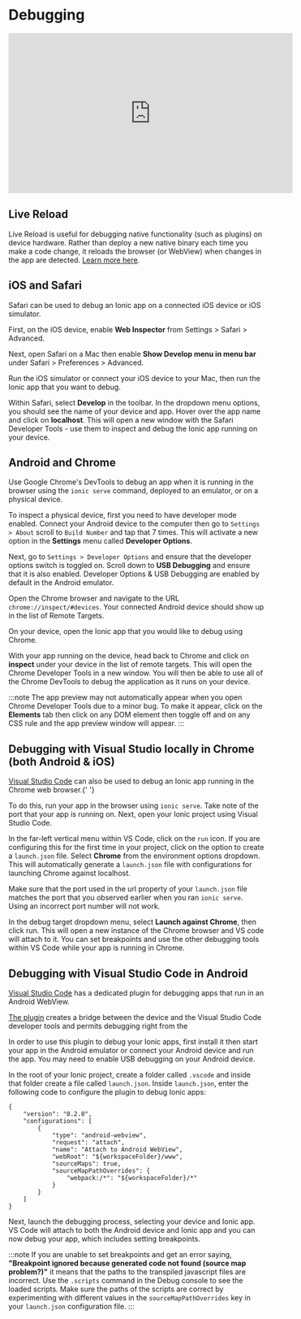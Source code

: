 # Debugging

<iframe
  width="560"
  height="315"
  src="https://www.youtube.com/embed/akh6V6Yw1lw"
  frameBorder="0"
  allow="accelerometer; autoplay; encrypted-media; gyroscope; picture-in-picture"
  allowFullScreen
></iframe>

## Live Reload

Live Reload is useful for debugging native functionality (such as plugins) on device hardware. Rather than deploy a new native binary each time you make a code change, it reloads the browser (or WebView) when changes in the app are detected. [Learn more here](../cli/livereload.md).

## iOS and Safari

Safari can be used to debug an Ionic app on a connected iOS device or iOS simulator.

First, on the iOS device, enable **Web Inspector** from Settings > Safari > Advanced.

Next, open Safari on a Mac then enable **Show Develop menu in menu bar** under Safari > Preferences > Advanced.

Run the iOS simulator or connect your iOS device to your Mac, then run the Ionic app that you want to debug.

Within Safari, select **Develop** in the toolbar. In the dropdown menu options, you should see the name of your device and app. Hover over the app name and click on **localhost**. This will open a new window with the Safari Developer Tools - use them to inspect and debug the Ionic app running on your device.

## Android and Chrome

Use Google Chrome's DevTools to debug an app when it is running in the browser using the `ionic serve` command, deployed to an emulator, or on a physical device.

To inspect a physical device, first you need to have developer mode enabled. Connect your Android device to the computer then go to `Settings > About` scroll to `Build Number` and tap that 7 times. This will activate a new option in the **Settings** menu called **Developer Options**.

Next, go to `Settings > Developer Options` and ensure that the developer options switch is toggled on. Scroll down to **USB Debugging** and ensure that it is also enabled. Developer Options & USB Debugging are enabled by default in the Android emulator.

Open the Chrome browser and navigate to the URL `chrome://inspect/#devices`. Your connected Android device should show up in the list of Remote Targets.

On your device, open the Ionic app that you would like to debug using Chrome.

With your app running on the device, head back to Chrome and click on **inspect** under your device in the list of remote targets. This will open the Chrome Developer Tools in a new window. You will then be able to use all of the Chrome DevTools to debug the application as it runs on your device.

:::note
The app preview may not automatically appear when you open Chrome Developer Tools due to a minor bug. To make it appear, click on the **Elements** tab then click on any DOM element then toggle off and on any CSS rule and the app preview window will appear.
:::

## Debugging with Visual Studio locally in Chrome (both Android & iOS)

<!-- prettier-ignore -->
<a href="https://code.visualstudio.com/" target="_blank">Visual Studio Code</a> can also be used to debug an Ionic app running in the Chrome web browser.{' '}

To do this, run your app in the browser using `ionic serve`. Take note of the port that your app is running on. Next, open your Ionic project using Visual Studio Code.

In the far-left vertical menu within VS Code, click on the `run` icon. If you are configuring this for the first time in your project, click on the option to create a `launch.json` file. Select **Chrome** from the environment options dropdown. This will automatically generate a `launch.json` file with configurations for launching Chrome against localhost.

Make sure that the port used in the url property of your `launch.json` file matches the port that you observed earlier when you ran `ionic serve`. Using an incorrect port number will not work.

In the debug target dropdown menu, select **Launch against Chrome**, then click run. This will open a new instance of the Chrome browser and VS code will attach to it. You can set breakpoints and use the other debugging tools within VS Code while your app is running in Chrome.

## Debugging with Visual Studio Code in Android

<!-- prettier-ignore -->
<a href="https://code.visualstudio.com/" target="_blank">Visual Studio Code</a> has a dedicated plugin for debugging apps that run in an Android WebView.

<!-- prettier-ignore -->
<a href="https://marketplace.visualstudio.com/items?itemName=mpotthoff.vscode-android-webview-debug" target="_blank">The plugin</a> creates a bridge between the device and the Visual Studio Code developer tools and permits debugging right from the

In order to use this plugin to debug your Ionic apps, first install it then start your app in the Android emulator or connect your Android device and run the app. You may need to enable USB debugging on your Android device.

In the root of your Ionic project, create a folder called `.vscode` and inside that folder create a file called `launch.json`. Inside `launch.json`, enter the following code to configure the plugin to debug Ionic apps:

```
{
    "version": "0.2.0",
    "configurations": [
        {
            "type": "android-webview",
            "request": "attach",
            "name": "Attach to Android WebView",
            "webRoot": "${workspaceFolder}/www",
            "sourceMaps": true,
            "sourceMapPathOverrides": {
                "webpack:/*": "${workspaceFolder}/*"
            }
        }
    ]
}
```

Next, launch the debugging process, selecting your device and Ionic app. VS Code will attach to both the Android device and Ionic app and you can now debug your app, which includes setting breakpoints.

:::note
If you are unable to set breakpoints and get an error saying, **"Breakpoint ignored because generated code not found (source map problem?)"** it means that the paths to the transpiled javascript files are incorrect. Use the `.scripts` command in the Debug console to see the loaded scripts. Make sure the paths of the scripts are correct by experimenting with different values in the `sourceMapPathOverrides` key in your `launch.json` configuration file.
:::

